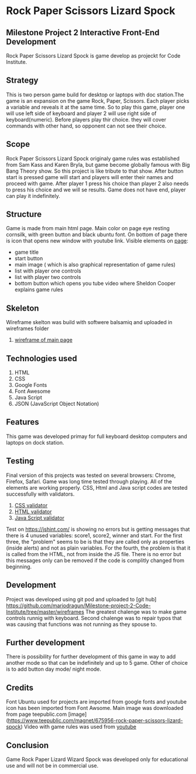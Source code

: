 # Rock Paper Scissors Lizard Spock

## Milestone Project 2 Interactive Front-End Development
Rock Paper Scissors Lizard Spock is game develop as projeckt for Code Institute.

## Strategy

This is two person game build for desktop or laptops with doc station.The game is an expansion on the game Rock, Paper, Scissors. 
Each player picks a variable and reveals it at the same time. So to play this game, player one will use left side of keyboard and
player 2 will use right side of keyboard(numeric). Before players play thir choice. they will cover commands with other hand,
so opponent can not see their choice.

## Scope

Rock Paper Scissors Lizard Spock originaly game rules was established from Sam Kass and Karen Bryla, but game 
become globally famous with Big Bang Theory show. So this project is like tribute to that show.
After button start is pressed game will start and players will enter their names and proceed with game.
After player 1 press his choice than player 2 also needs to press his choice and we will se results.
Game does not have end, player can play it indefinitely.

## Structure

Game is made from main html page. Main color on page eye resting cornsilk, with green button and
black ubuntu font. On bottom of page there is icon that opens new window with youtube link.
 Visible elements on  [page](https://github.com/mariodragun/Milestone-project-2-Code-Institute/blob/master/assets/images/game.PNG): 
* game title
* start button
* main image ( which is also graphical representation of game rules) 
* list with player one controls
* list with player two controls
* bottom button which opens you tube video where Sheldon Cooper explains game rules

## Skeleton

Wireframe skelton was build with softwere balsamiq and uploaded in wireframes folder
1. [wireframe of  main page](https://github.com/mariodragun/Milestone-project-2-Code-Institute/blob/master/wireframes/wireframe%20main%20page.PNG)

## Technologies used

1. HTML
2. CSS
3. Google Fonts
4. Font Awesome
5. Java Script
6. JSON (JavaScript Object Notation) 

## Features
This game was developed  primay for full keyboard desktop computers and laptops on dock station.

## Testing 
Final version of this projects was tested on several browsers: Chrome, Firefox, Safari.
Game was long time tested through playing. All of the elements are working properly.
 CSS, Html and Java script codes are tested successfully with validators.
1. [CSS validator](https://github.com/mariodragun/Milestone-project-2-Code-Institute/blob/master/assets/images/CSS%20validator.PNG)
2. [HTML  validator](https://github.com/mariodragun/Milestone-project-2-Code-Institute/blob/master/assets/images/html%20validator.PNG)
3. [Java Script validator](https://github.com/mariodragun/Milestone-project-2-Code-Institute/blob/master/assets/images/JS%20validator.PNG)

Test on  https://jshint.com/ is showing no errors but is getting messages that there is 4 unused variables:
score1, score2, winner and start.
For the first three, the "problem" seems to be is that they are called only as properties (inside alerts) and not as plain variables.
For the fourth, the problem is that it is called from the HTML, not from inside the JS file.
There is no error but this messages only can be removed if the code is complitly changed from beginning.


## Development
Project was developed using git pod and uploaded to [git hub] https://github.com/mariodragun/Milestone-project-2-Code-Institute/tree/master/wireframes
The greatest chalenge was to make game controls runnig with keyboard. Second chalenge was to repair typos that was
causing that functions was not running as they spouse to.

## Further development
There is possibility for further development of this game in way to add another mode so that can be indefinitely
and up to 5 game. Other of choice is to add button day mode/ night mode.

## Credits
Font Ubuntu used for projects are imported from google fonts and youtube icon has been imported from
Font Awsome. Main image was downloaded from page teepublic.com [image] (https://www.teepublic.com/magnet/675956-rock-paper-scissors-lizard-spock)
Video with game rules was used from [youtube](https://www.youtube.com/watch?v=_PUEoDYpUyQ)

## Conclusion
 Game Rock Paper Lizard Wizard Spock was developed only for educational use and will not be in commercial use.
